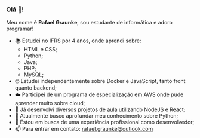 ### Olá 👋!

Meu nome é **Rafael Graunke**, sou estudante de informática e adoro programar!

- 📚 Estudei no IFRS por 4 anos, onde aprendi sobre:
  - HTML e CSS;
  - Python;
  - Java;
  - PHP;
  - MySQL;
- 🤓 Estudei independentemente sobre Docker e JavaScript, tanto front quanto backend;
- ☁️ Participei de um programa de especialização em AWS onde pude aprender muito sobre cloud;
- 🚀 Já desenvolvi diversos projetos de aula utilizando NodeJS e React;
- 🌱 Atualmente busco aprofundar meu conhecimento sobre Python;
- 💼 Estou em busca de uma experiência profissional como desenvolvedor;
- 📫 Para entrar em contato: rafael.graunke@outlook.com
